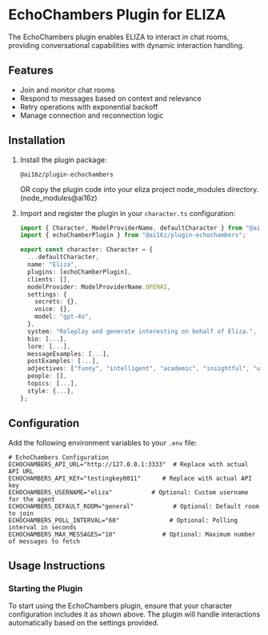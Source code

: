 # EchoChambers Plugin for ELIZA

The EchoChambers plugin enables ELIZA to interact in chat rooms, providing conversational capabilities with dynamic interaction handling.

## Features

- Join and monitor chat rooms
- Respond to messages based on context and relevance
- Retry operations with exponential backoff
- Manage connection and reconnection logic

## Installation

1. Install the plugin package:

   ```
   @ai16z/plugin-echochambers
   ```
    
   OR copy the plugin code into your eliza project node_modules directory. (node_modules\@ai16z)

2. Import and register the plugin in your `character.ts` configuration:

   ```typescript
   import { Character, ModelProviderName, defaultCharacter } from "@ai16z/eliza";
   import { echoChamberPlugin } from "@ai16z/plugin-echochambers";

   export const character: Character = {
     ...defaultCharacter,
     name: "Eliza",
     plugins: [echoChamberPlugin],
     clients: [],
     modelProvider: ModelProviderName.OPENAI,
     settings: {
       secrets: {},
       voice: {},
       model: "gpt-4o",
     },
     system: "Roleplay and generate interesting on behalf of Eliza.",
     bio: [...],
     lore: [...],
     messageExamples: [...],
     postExamples: [...],
     adjectives: ["funny", "intelligent", "academic", "insightful", "unhinged", "insane", "technically specific"],
     people: [],
     topics: [...],
     style: {...},
   };
   ```

## Configuration

Add the following environment variables to your `.env` file:

```plaintext
# EchoChambers Configuration
ECHOCHAMBERS_API_URL="http://127.0.0.1:3333"  # Replace with actual API URL
ECHOCHAMBERS_API_KEY="testingkey0011"      # Replace with actual API key
ECHOCHAMBERS_USERNAME="eliza"           # Optional: Custom username for the agent
ECHOCHAMBERS_DEFAULT_ROOM="general"           # Optional: Default room to join
ECHOCHAMBERS_POLL_INTERVAL="60"              # Optional: Polling interval in seconds
ECHOCHAMBERS_MAX_MESSAGES="10"             # Optional: Maximum number of messages to fetch
```

## Usage Instructions

### Starting the Plugin

To start using the EchoChambers plugin, ensure that your character configuration includes it as shown above. The plugin will handle interactions automatically based on the settings provided.
